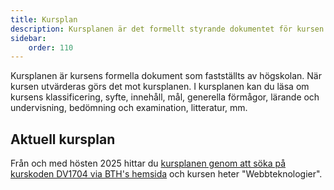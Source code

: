 ```yaml
---
title: Kursplan
description: Kursplanen är det formellt styrande dokumentet för kursen.
sidebar:
    order: 110
---
```


Kursplanen är kursens formella dokument som fastställts av högskolan. När kursen utvärderas görs det mot kursplanen. I kursplanen kan du läsa om kursens klassificering, syfte, innehåll, mål, generella förmågor, lärande och undervisning, bedömning och examination, litteratur, mm.



## Aktuell kursplan

Från och med hösten 2025 hittar du [kursplanen genom att söka på kurskoden DV1704 via BTH's hemsida](http://edu.bth.se/utbildning/utb_kursplaner.asp?KKurskod=DV1704) och kursen heter "Webbteknologier".


<!--
## Äldre versioner av kurs och kursplan

Mellan höstterminen 2016 och höstterminen 2024 hade kursen kurskoden [PA1439](http://edu.bth.se/utbildning/utb_kursplaner.asp?KKurskod=PA1439) och kursen hette "Webbteknologier".

Mellan höstterminen 2013 och vårterminen 2016 hade kursen kurskoden [DV1462](http://edu.bth.se/utbildning/utb_kursplaner.asp?KKurskod=DV1462) och hette "Databaser, HTML, CSS och skriptbaserad PHP-programmering".

Från 2010 till och med vårterminen 2013 hade kursen kurskoden [DV1401](http://edu.bth.se/utbildning/utb_kursplaner.asp?KKurskod=DV1401) och hette "Databaser, HTML, CSS och skriptbaserad PHP-programmering".
-->
